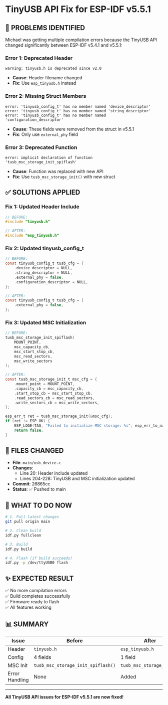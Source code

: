 # TinyUSB API Fix for ESP-IDF v5.5.1

## 🔴 PROBLEMS IDENTIFIED

Michael was getting multiple compilation errors because the TinyUSB API changed significantly between ESP-IDF v5.4.1 and v5.5.1:

### Error 1: Deprecated Header
```
warning: tinyusb.h is deprecated since v2.0
```
- **Cause**: Header filename changed
- **Fix**: Use `esp_tinyusb.h` instead

### Error 2: Missing Struct Members
```
error: 'tinyusb_config_t' has no member named 'device_descriptor'
error: 'tinyusb_config_t' has no member named 'string_descriptor'
error: 'tinyusb_config_t' has no member named 'configuration_descriptor'
```
- **Cause**: These fields were removed from the struct in v5.5.1
- **Fix**: Only use `external_phy` field

### Error 3: Deprecated Function
```
error: implicit declaration of function 'tusb_msc_storage_init_spiflash'
```
- **Cause**: Function was replaced with new API
- **Fix**: Use `tusb_msc_storage_init()` with new struct

## ✅ SOLUTIONS APPLIED

### Fix 1: Updated Header Include
```c
// BEFORE:
#include "tinyusb.h"

// AFTER:
#include "esp_tinyusb.h"
```

### Fix 2: Updated tinyusb_config_t
```c
// BEFORE:
const tinyusb_config_t tusb_cfg = {
    .device_descriptor = NULL,
    .string_descriptor = NULL,
    .external_phy = false,
    .configuration_descriptor = NULL,
};

// AFTER:
const tinyusb_config_t tusb_cfg = {
    .external_phy = false,
};
```

### Fix 3: Updated MSC Initialization
```c
// BEFORE:
tusb_msc_storage_init_spiflash(
    MOUNT_POINT,
    msc_capacity_cb,
    msc_start_stop_cb,
    msc_read_sectors,
    msc_write_sectors
);

// AFTER:
const tusb_msc_storage_init_t msc_cfg = {
    .mount_point = MOUNT_POINT,
    .capacity_cb = msc_capacity_cb,
    .start_stop_cb = msc_start_stop_cb,
    .read_sectors_cb = msc_read_sectors,
    .write_sectors_cb = msc_write_sectors,
};

esp_err_t ret = tusb_msc_storage_init(&msc_cfg);
if (ret != ESP_OK) {
    ESP_LOGE(TAG, "Failed to initialize MSC storage: %s", esp_err_to_name(ret));
    return false;
}
```

## 📝 FILES CHANGED

- **File**: `main/usb_device.c`
- **Changes**: 
  - Line 20: Header include updated
  - Lines 204-228: TinyUSB and MSC initialization updated
- **Commit**: 26865cc
- **Status**: ✅ Pushed to main

## 🚀 WHAT TO DO NOW

```bash
# 1. Pull latest changes
git pull origin main

# 2. Clean build
idf.py fullclean

# 3. Build
idf.py build

# 4. Flash (if build succeeds)
idf.py -p /dev/ttyUSB0 flash
```

## ✨ EXPECTED RESULT

✅ No more compilation errors  
✅ Build completes successfully  
✅ Firmware ready to flash  
✅ All features working  

## 📊 SUMMARY

| Issue | Before | After |
|-------|--------|-------|
| Header | `tinyusb.h` | `esp_tinyusb.h` |
| Config | 4 fields | 1 field |
| MSC Init | `tusb_msc_storage_init_spiflash()` | `tusb_msc_storage_init()` |
| Error Handling | None | Added |

---

**All TinyUSB API issues for ESP-IDF v5.5.1 are now fixed!**

